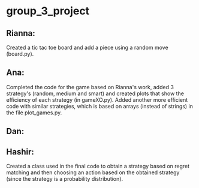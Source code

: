 # group_3_project

## Rianna: 
Created a tic tac toe board and add a piece using a random move (board.py).

## Ana: 
Completed the code for the game based on Rianna's work, added 3 strategy's (random, medium and smart) and created plots that show the efficiency of each strategy (in gameXO.py). Added another more efficient code with similar strategies, which is based on arrays (instead of strings) in the file plot_games.py.

## Dan:

## Hashir:
Created a class used in the final code to obtain a strategy based on regret matching and then choosing an action based on the obtained strategy (since the strategy is a probability distribution).
